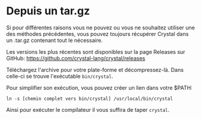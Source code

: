 # Depuis un tar.gz

Si pour différentes raisons vous ne pouvez ou vous ne souhaitez utiliser une des méthodes précédentes,
vous pouvez toujours récupérer Crystal dans un .tar.gz contenant tout le nécessaire.

Les versions les plus récentes sont disponibles sur la page Releases
sur GitHub: https://github.com/crystal-lang/crystal/releases

Téléchargez l'archive pour votre plate-forme et décompressez-là.
Dans celle-ci se trouve l'exécutable `bin/crystal`.

Pour simplifier son exécution, vous pouvez créer un lien dans votre $PATH:

`ln -s [chemin complet vers bin/crystal] /usr/local/bin/crystal`

Ainsi pour exécuter le compilateur il vous suffira de taper `crystal`.
